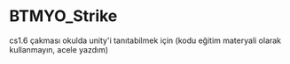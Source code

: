# BTMYO_Strike
cs1.6 çakması okulda unity'i tanıtabilmek için (kodu eğitim materyali olarak kullanmayın, acele yazdım)

